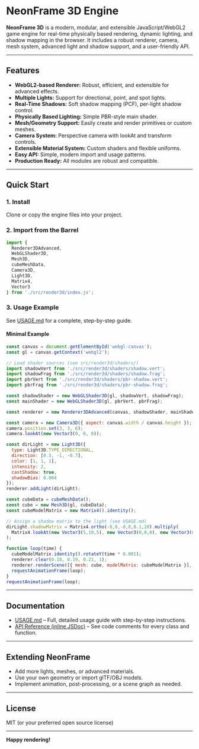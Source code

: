 # NeonFrame 3D Engine

**NeonFrame 3D** is a modern, modular, and extensible JavaScript/WebGL2 game engine for real-time physically based rendering, dynamic lighting, and shadow mapping in the browser. It includes a robust renderer, camera, mesh system, advanced light and shadow support, and a user-friendly API.

---

## Features

- **WebGL2-based Renderer:** Robust, efficient, and extensible for advanced effects.
- **Multiple Lights:** Support for directional, point, and spot lights.
- **Real-Time Shadows:** Soft shadow mapping (PCF), per-light shadow control.
- **Physically Based Lighting:** Simple PBR-style main shader.
- **Mesh/Geometry Support:** Easily create and render primitives or custom meshes.
- **Camera System:** Perspective camera with lookAt and transform controls.
- **Extensible Material System:** Custom shaders and flexible uniforms.
- **Easy API:** Simple, modern import and usage patterns.
- **Production Ready:** All modules are robust and compatible.

---

## Quick Start

### 1. Install

Clone or copy the engine files into your project.

### 2. Import from the Barrel

```js
import {
  Renderer3DAdvanced,
  WebGLShader3D,
  Mesh3D,
  cubeMeshData,
  Camera3D,
  Light3D,
  Matrix4,
  Vector3
} from './src/render3d/index.js';
```

### 3. Usage Example

See [USAGE.md](USAGE.md) for a complete, step-by-step guide.

#### Minimal Example

```js
const canvas = document.getElementById('webgl-canvas');
const gl = canvas.getContext('webgl2');

// Load shader sources (see src/render3d/shaders/)
import shadowVert from './src/render3d/shaders/shadow.vert';
import shadowFrag from './src/render3d/shaders/shadow.frag';
import pbrVert from './src/render3d/shaders/pbr-shadow.vert';
import pbrFrag from './src/render3d/shaders/pbr-shadow.frag';

const shadowShader = new WebGLShader3D(gl, shadowVert, shadowFrag);
const mainShader = new WebGLShader3D(gl, pbrVert, pbrFrag);

const renderer = new Renderer3DAdvanced(canvas, shadowShader, mainShader);

const camera = new Camera3D({ aspect: canvas.width / canvas.height });
camera.position.set(3, 3, 6);
camera.lookAt(new Vector3(0, 0, 0));

const dirLight = new Light3D({
  type: Light3D.TYPE_DIRECTIONAL,
  direction: [0.3, -1, -0.7],
  color: [1, 1, 1],
  intensity: 2,
  castShadow: true,
  shadowBias: 0.004
});
renderer.addLight(dirLight);

const cubeData = cubeMeshData();
const cube = new Mesh3D(gl, cubeData);
const cubeModelMatrix = new Matrix4().identity();

// Assign a shadow matrix to the light (see USAGE.md)
dirLight.shadowMatrix = Matrix4.ortho(-8,8,-8,8,0.1,20).multiply(
  Matrix4.lookAt(new Vector3(5,10,5), new Vector3(0,0,0), new Vector3(0,1,0))
);

function loop(time) {
  cubeModelMatrix.identity().rotateY(time * 0.001);
  renderer.clear(0.18, 0.19, 0.21, 1);
  renderer.renderScene([{ mesh: cube, modelMatrix: cubeModelMatrix }], camera);
  requestAnimationFrame(loop);
}
requestAnimationFrame(loop);
```

---

## Documentation

- [USAGE.md](USAGE.md) – Full, detailed usage guide with step-by-step instructions.
- [API Reference (inline JSDoc)](src/render3d/) – See code comments for every class and function.

---

## Extending NeonFrame

- Add more lights, meshes, or advanced materials.
- Use your own geometry or import glTF/OBJ models.
- Implement animation, post-processing, or a scene graph as needed.

---

## License

MIT (or your preferred open source license)

---

**Happy rendering!**

```